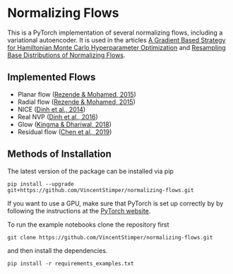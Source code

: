 # Normalizing Flows

This is a PyTorch implementation of several normalizing flows, including 
a variational autoencoder. It is used in the articles 
[A Gradient Based Strategy for Hamiltonian Monte Carlo Hyperparameter Optimization](https://proceedings.mlr.press/v139/campbell21a.html)
and [Resampling Base Distributions of Normalizing Flows](https://arxiv.org/abs/2110.15828).


## Implemented Flows

* Planar flow ([Rezende & Mohamed, 2015](https://arxiv.org/abs/1505.05770))
* Radial flow ([Rezende & Mohamed, 2015](https://arxiv.org/abs/1505.05770))
* NICE ([Dinh et al., 2014](https://arxiv.org/abs/1410.8516))
* Real NVP ([Dinh et al., 2016](https://arxiv.org/abs/1605.08803))
* Glow ([Kingma & Dhariwal, 2018](https://arxiv.org/abs/1807.03039))
* Residual flow ([Chen et al., 2019](https://arxiv.org/abs/1906.02735))


## Methods of Installation

The latest version of the package can be installed via pip

```
pip install --upgrade git+https://github.com/VincentStimper/normalizing-flows.git
```

If you want to use a GPU, make sure that PyTorch is set up correctly by
by following the instructions at the
[PyTorch website](https://pytorch.org/get-started/locally/).

To run the example notebooks clone the repository first

```
git clone https://github.com/VincentStimper/normalizing-flows.git
```

and then install the dependencies.

```
pip install -r requirements_examples.txt
```



